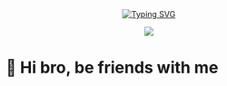 <div align="center">
  <!-- dynamic typing effect  -->
  <div align="center">
    <a href="https://blog.sunguoqi.com/">
      <img src="https://readme-typing-svg.demolab.com?font=Fira+Code&pause=1000&width=435&lines=print(%22Hello%2C%20World!%22);Have a Good Day!&center=true&size=27" alt="Typing SVG" />
    </a>
  </div>

  <!-- knock code pictures    -->
  <img src="https://cdn.jsdelivr.net/gh/sun0225SUN/sun0225SUN/assets/images/coding.gif" /><br>


<!-- Snake Code Contribution Map  -->




</div>

#  🙋 Hi bro, be friends with me






















